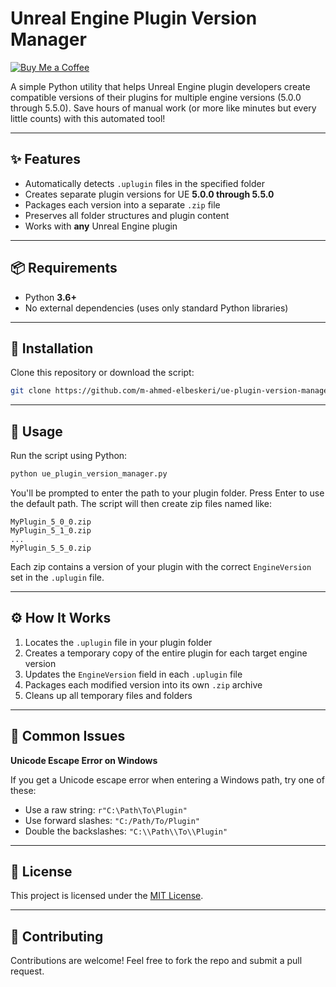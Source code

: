 # Unreal Engine Plugin Version Manager

<p align="left">
  <a href="https://buymeacoffee.com/m.ahmed.elbesk?new=1"><img src="https://img.shields.io/badge/Buy%20Me%20a%20Coffee-support-yellow?style=flat-square" alt="Buy Me a Coffee"></a>
</p>

A simple Python utility that helps Unreal Engine plugin developers create compatible versions of their plugins for multiple engine versions (5.0.0 through 5.5.0). Save hours of manual work (or more like minutes but every little counts) with this automated tool!

---

## ✨ Features

* Automatically detects `.uplugin` files in the specified folder
* Creates separate plugin versions for UE **5.0.0 through 5.5.0**
* Packages each version into a separate `.zip` file
* Preserves all folder structures and plugin content
* Works with **any** Unreal Engine plugin

---

## 📦 Requirements

* Python **3.6+**
* No external dependencies (uses only standard Python libraries)

---

## 🚀 Installation

Clone this repository or download the script:

```bash
git clone https://github.com/m-ahmed-elbeskeri/ue-plugin-version-manager.git
```

---

## 🔧 Usage

Run the script using Python:

```bash
python ue_plugin_version_manager.py
```

You'll be prompted to enter the path to your plugin folder. Press Enter to use the default path.
The script will then create zip files named like:

```
MyPlugin_5_0_0.zip
MyPlugin_5_1_0.zip
...
MyPlugin_5_5_0.zip
```

Each zip contains a version of your plugin with the correct `EngineVersion` set in the `.uplugin` file.

---

## ⚙️ How It Works

1. Locates the `.uplugin` file in your plugin folder
2. Creates a temporary copy of the entire plugin for each target engine version
3. Updates the `EngineVersion` field in each `.uplugin` file
4. Packages each modified version into its own `.zip` archive
5. Cleans up all temporary files and folders

---

## 🪯 Common Issues

**Unicode Escape Error on Windows**

If you get a Unicode escape error when entering a Windows path, try one of these:

* Use a raw string: `r"C:\Path\To\Plugin"`
* Use forward slashes: `"C:/Path/To/Plugin"`
* Double the backslashes: `"C:\\Path\\To\\Plugin"`

---

## 📄 License

This project is licensed under the [MIT License](LICENSE).

---

## 🤝 Contributing

Contributions are welcome! Feel free to fork the repo and submit a pull request.
